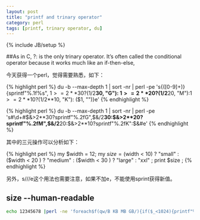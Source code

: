 ```yaml
---
layout: post
title: "printf and trinary operator"
category: perl
tags: [printf, trinary operator, du]
---
```

{% include JB/setup %}

##As in C, ?: is the only trinary operator. It’s often called the conditional operator
because it works much like an if-then-else,

今天获得一个perl，觉得需要熟悉，如下：

{% highlight perl %}
du -b --max-depth 1 | sort -nr | perl -pe 's{([0-9]+)}{sprintf"%.1f%s", $1>=2**30? ($1/2**30, "G"): $1>=2**20? ($1/2**20, "M"):$1>=2**10? ($1/2**10, "K"): ($1, "")}e'
{% endhighlight %}

{% highlight perl %}
du -b --max-depth 1 | sort -nr | perl -pe 's#\d+#$&>2**30?sprintf"%.2fG",$&/2**30:$&>2**20?sprintf"%.2fM",$&/2**20:$&>2**10?sprintf"%.2fK":$&#e'
{% endhighlight %}

其中的三元操作可以分析如下：

{% highlight perl %}
my $width = 12;
my $size = ($width < 10) ? "small" :
($width < 20 ) ? "medium" :
($width < 30 ) ? "large" :
"xxl" ;
print $size ;
{% endhighlight %}

另外，s///e这个用法也需要注意，如果不加e，不能使用sprint获得新值。

## size --human-readable

```bash
echo 12345678 |perl -ne 'foreach$f(qw/B KB MB GB/){if($_<1024){printf"%.2f%s\n",$_,$f; last} $_=$_/1024}'
```
